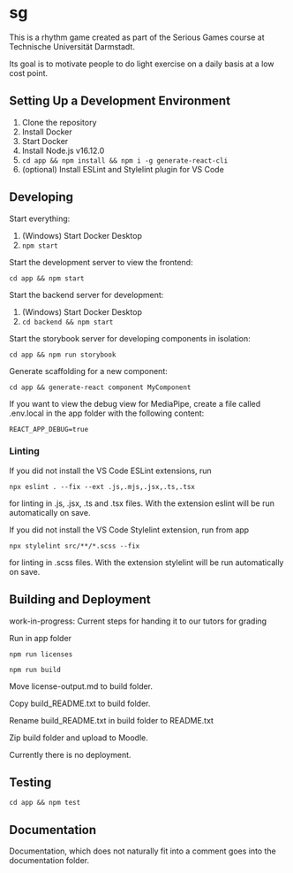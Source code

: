 # sg

This is a rhythm game created as part of the Serious Games course at Technische Universität Darmstadt.

Its goal is to motivate people to do light exercise on a daily basis at a low cost point.

## Setting Up a Development Environment

1. Clone the repository
2. Install Docker
3. Start Docker
4. Install Node.js v16.12.0
5. ```cd app && npm install && npm i -g generate-react-cli```
6. (optional) Install ESLint and Stylelint plugin for VS Code

## Developing

Start everything:

1. (Windows) Start Docker Desktop
2. `npm start`

Start the development server to view the frontend:

```cd app && npm start```

Start the backend server for development:

1. (Windows) Start Docker Desktop
2. ```cd backend && npm start```

Start the storybook server for developing components in isolation:

```cd app && npm run storybook```

Generate scaffolding for a new component:

```cd app && generate-react component MyComponent```

If you want to view the debug view for MediaPipe, create a file called .env.local in the app folder with the following content:

```
REACT_APP_DEBUG=true
```

### Linting

If you did not install the VS Code ESLint extensions, run

```npx eslint . --fix --ext .js,.mjs,.jsx,.ts,.tsx```

for linting in .js, .jsx, .ts and .tsx files. With the extension eslint will be run automatically on save.

If you did not install the VS Code Stylelint extension, run from app

```npx stylelint src/**/*.scss --fix```

for linting in .scss files. With the extension stylelint will be run automatically on save.

## Building and Deployment

work-in-progress: Current steps for handing it to our tutors for grading

Run in app folder

```npm run licenses```

```npm run build```

Move license-output.md to build folder.

Copy build_README.txt to build folder.

Rename build_README.txt in build folder to README.txt

Zip build folder and upload to Moodle.

Currently there is no deployment.

## Testing

```cd app && npm test```

## Documentation

Documentation, which does not naturally fit into a comment goes into the documentation folder.